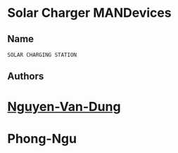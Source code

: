 # Solar Charger MANDevices

## Name

	SOLAR CHARGING STATION

## Authors

#	[Nguyen-Van-Dung](https://www.facebook.com/vanperdung/)
# 	Phong-Ngu

